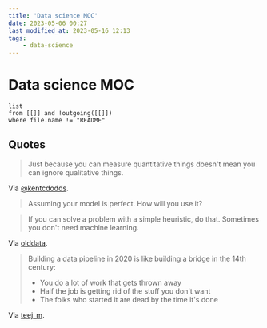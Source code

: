 ```yaml
---
title: 'Data science MOC'
date: 2023-05-06 00:27
last_modified_at: 2023-05-16 12:13
tags:
    - data-science
---
```


# Data science MOC

```dataview
list
from [[]] and !outgoing([[]])
where file.name != "README"
```

## Quotes

> Just because you can measure quantitative things doesn't mean you can ignore qualitative things.

Via [@kentcdodds](https://twitter.com/kentcdodds/status/1451849971989458951).

> Assuming your model is perfect. How will you use it?

> If you can solve a problem with a simple heuristic, do that. Sometimes you don't need machine learning.

Via [olddata](https://www.reddit.com/r/datascience/comments/8ljwo8/comment/dzghlju/).

> Building a data pipeline in 2020 is like building a bridge in the 14th century:
>
> -   You do a lot of work that gets thrown away
> -   Half the job is getting rid of the stuff you don't want
> -   The folks who started it are dead by the time it's done

Via [teej_m](https://twitter.com/teej_m/status/1316452684350713856).
